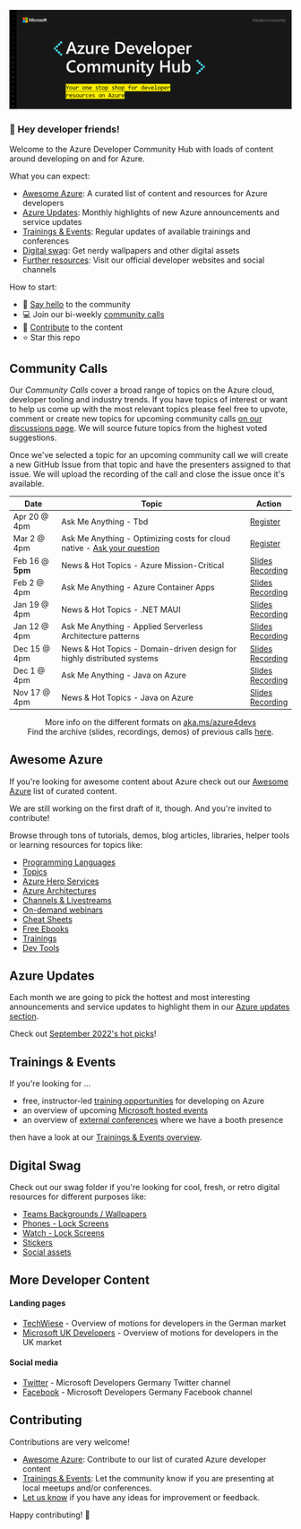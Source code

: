 
![Azure Developer Community Hub Banner](./assets/azure_developer_community_hub.png)

### :mega: Hey developer friends!
Welcome to the Azure Developer Community Hub with loads of content around developing on and for Azure.

What you can expect:
- [Awesome Azure](./README.md#awesome-azure): A curated list of content and resources for Azure developers
- [Azure Updates](./README.md#azure-updates): Monthly highlights of new Azure announcements and service updates 
- [Trainings & Events](./README.md#trainings--events): Regular updates of available trainings and conferences
- [Digital swag](./README.md#digital-swag): Get nerdy wallpapers and other digital assets
- [Further resources](./README.md#more-developer-content): Visit our official developer websites and social channels  
  
How to start:
- 👋 [Say hello](https://github.com/Azure/dev-community/discussions/categories/say-hello) to the community
- 💻 Join our bi-weekly [community calls](./README.md#community-calls-in-cy22)
- 🚀 [Contribute](./README.md#contributing) to the content
- ⭐ Star this repo  


## Community Calls

Our _Community Calls_ cover a broad range of topics on the Azure cloud,
developer tooling and industry trends. If you have topics of interest or want to
help us come up with the most relevant topics please feel free to upvote,
comment or create new topics for upcoming community calls [on our discussions
page](https://github.com/Azure/dev-community/discussions/categories/community-call-topic-suggestions).
We will source future topics from the highest voted suggestions.

Once we've selected a topic for an upcoming community call we will create a new
GitHub Issue from that topic and have the presenters assigned to that issue. We
will upload the recording of the call and close the issue once it's available.


<div align="center">

| Date   | Topic                                 | Action |   
|--------|---------------------------------------|--------------|
|  Apr 20 @ 4pm  | Ask Me Anything - Tbd | [Register](https://msevents.microsoft.com/event?id=2980203899) |
|  Mar 2 @ 4pm  | Ask Me Anything - Optimizing costs for cloud native - [Ask your question](https://github.com/Azure/dev-community/discussions/33) | [Register](https://msevents.microsoft.com/event?id=1797763111) |
|  Feb 16 @ **5pm**  | News & Hot Topics - Azure Mission-Critical  | [Slides](./community-calls/2023-02-16/23-02-16_News-&-hot-topics_Azure_Mission_Critical.pdf)<br/> [Recording](https://www.youtube.com/watch?v=HHRi6tAHaws) |   
|  Feb 2 @ 4pm  | Ask Me Anything - Azure Container Apps | [Slides](./community-calls/2023-02-02/2023-02-02_AskMeAnything_ContainerApps.pdf)</br>[Recording](https://azdevcall.blob.core.windows.net/recordings/2023-02-02_AskMeAnything%20ContainerApps.mp4?sp=r&st=2023-02-03T13:16:48Z&se=2024-12-01T11:16:48Z&spr=https&sv=2021-06-08&sr=b&sig=f0FNfiqPQytuOfdLtC2%2Fyn2qRiTvmiVyfjWvRZq5TGU%3D) |
|  Jan 19 @ 4pm  | News & Hot Topics - .NET MAUI  | [Slides](./community-calls/2023-01-19/2023-01-19_News-&-Hot-Topics_Maui.pdf)<br/> [Recording](https://www.youtube.com/watch?v=Yoko2HkPNGU) |
|  Jan 12 @ 4pm  | Ask Me Anything - Applied Serverless Architecture patterns | [Slides](./community-calls/2023-01-12/2023-01-12_AskMeAnything_Serverless.pdf)</br>[Recording](https://azdevcall.blob.core.windows.net/recordings/2023-01-12_AskMeAnything_Serverless.mp4?sp=r&st=2023-01-17T11:49:13Z&se=2023-01-17T19:49:13Z&spr=https&sv=2021-06-08&sr=b&sig=6BA5kd4XelBegz4YelOIhThW%2FsccrgFc%2BrAWo3jbXb0%3D) |
|  Dec 15 @ 4pm  | News & Hot Topics - Domain-driven design for highly distributed systems  | [Slides](./community-calls/2022-12-15/2022-12-15_News-&-Hot-Topics_Domain-driven-design.pdf)<br/> [Recording](https://reactor.microsoft.com/en-us/reactor/events/17743/) |   
|  Dec 1 @ 4pm  | Ask Me Anything - Java on Azure | [Slides](./community-calls/2022-12-01/2022-12-01_AskMeAnything_Java-on-Azure.pdf)<br/>[Recording](https://azdevcall.blob.core.windows.net/recordings/2022-12-01_AskMeAnything_Java-on-Azure.mp4?sp=r&st=2022-12-02T14:48:07Z&se=2022-12-02T22:48:07Z&spr=https&sv=2021-06-08&sr=b&sig=dSmSFeQCfg0B23MdsldgvLhFuddbK2j2uZxxkko8MLg%3D) |
|  Nov 17 @ 4pm  | News & Hot Topics - Java on Azure  | [Slides](./community-calls/2022-11-17/2022-11-17_News-&-Hot-Topics_Java-on-Azure.pdf)<br/> [Recording](https://azdevcall.blob.core.windows.net/recordings/2022-11-17_News-%26-Hot-Topics_Java-on-Azure.mp4?sp=r&st=2022-11-18T09:29:24Z&se=2024-11-18T17:29:24Z&spr=https&sv=2021-06-08&sr=b&sig=HDiJ1RfDWKfxv25cMs3V%2BEkCrpYci4dAZVy1JHP9GCU%3D) |   

More info on the different formats on [aka.ms/azure4devs](https://aka.ms/azure4devs)  
Find the archive (slides, recordings, demos) of previous calls [here](./community-calls).

</div>

## Awesome Azure

If you're looking for awesome content about Azure check out our [Awesome Azure](./awesome-azure/README.md#awesome-azure-) list of curated content. 

We are still working on the first draft of it, though. And you're invited to contribute!

Browse through tons of tutorials, demos, blog articles, libraries, helper tools or learning resources for topics like:

- [Programming Languages](./awesome-azure/README.md#programming-languages)
- [Topics](./awesome-azure/README.md#topics)
- [Azure Hero Services](./awesome-azure/README.md#azure-hero-services)
- [Azure Architectures](./awesome-azure/README.md#azure-architectures)
- [Channels & Livestreams](./awesome-azure/README.md#-channels--livestreams)
- [On-demand webinars](./awesome-azure/README.md#-on-demand-webinars)
- [Cheat Sheets](./awesome-azure/README.md#-cheat-sheets)
- [Free Ebooks](./awesome-azure/README.md#-free-ebooks)
- [Trainings](./awesome-azure/README.md#-trainings)
- [Dev Tools](./awesome-azure/README.md#dev-tools)

## Azure Updates

Each month we are going to pick the hottest and most interesting announcements and service updates to highlight them in our [Azure updates section](./azure-updates).

Check out [September 2022's hot picks](./azure-updates/SEPTEMBER2022.md)!

## Trainings & Events

If you're looking for ... 
- free, instructor-led [training opportunities](./trainings_and_events.md#virtual-training-events) for developing on Azure
- an overview of upcoming [Microsoft hosted events](./trainings_and_events.md#microsoft-hosted)
- an overview of [external conferences](./trainings_and_events.md#conferences) where we have a booth presence

then have a look at our [Trainings & Events overview](./trainings_and_events.md).


## Digital Swag

Check out our swag folder if you're looking for cool, fresh, or retro digital resources for different purposes like:

- [Teams Backgrounds / Wallpapers](./assets/swag/teams)
- [Phones - Lock Screens](./assets/swag/phone)
- [Watch - Lock Screens](./assets/swag/watch)
- [Stickers](./assets/swag/stickers)
- [Social assets](./assets/swag/social)


## More Developer Content
#### Landing pages
* [TechWiese](https://aka.ms/techwiese) - Overview of motions for developers in the German market
* [Microsoft UK Developers](https://microsoft.com/en-gb/developers) - Overview of motions for developers in the UK market

#### Social media
* [Twitter](https://twitter.com/msdev_de) - Microsoft Developers Germany Twitter channel
* [Facebook](https://www.facebook.com/MSFTDev.Germany) - Microsoft Developers Germany Facebook channel


## Contributing
Contributions are very welcome! 

- [Awesome Azure](./CONTRIBUTING.md#awesome-azure): Contribute to our list of curated Azure developer content
- [Trainings & Events](./CONTRIBUTING.md#trainings-and-events): Let the community know if you are presenting at local meetups and/or conferences.
- [Let us know](https://github.com/Azure/dev-community/discussions) if you have any ideas for improvement or feedback.

Happy contributing! 🙂
